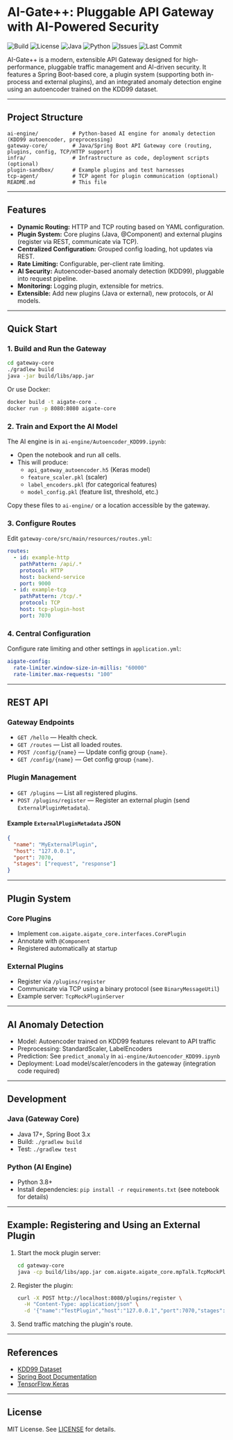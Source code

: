 # AI-Gate++: Pluggable API Gateway with AI-Powered Security

![Build](https://img.shields.io/badge/build-passing-brightgreen)
![License](https://img.shields.io/badge/license-MIT-blue)
![Java](https://img.shields.io/badge/java-17%2B-orange)
![Python](https://img.shields.io/badge/python-3.8%2B-yellow)
![Issues](https://img.shields.io/github/issues/your-username/aigate-project)
![Last Commit](https://img.shields.io/github/last-commit/your-username/aigate-project)


AI-Gate++ is a modern, extensible API Gateway designed for high-performance, pluggable traffic management and AI-driven security. It features a Spring Boot-based core, a plugin system (supporting both in-process and external plugins), and an integrated anomaly detection engine using an autoencoder trained on the KDD99 dataset.

---

## Project Structure

```
ai-engine/           # Python-based AI engine for anomaly detection (KDD99 autoencoder, preprocessing)
gateway-core/        # Java/Spring Boot API Gateway core (routing, plugins, config, TCP/HTTP support)
infra/               # Infrastructure as code, deployment scripts (optional)
plugin-sandbox/      # Example plugins and test harnesses
tcp-agent/           # TCP agent for plugin communication (optional)
README.md            # This file
```

---

## Features

- **Dynamic Routing:** HTTP and TCP routing based on YAML configuration.
- **Plugin System:** Core plugins (Java, @Component) and external plugins (register via REST, communicate via TCP).
- **Centralized Configuration:** Grouped config loading, hot updates via REST.
- **Rate Limiting:** Configurable, per-client rate limiting.
- **AI Security:** Autoencoder-based anomaly detection (KDD99), pluggable into request pipeline.
- **Monitoring:** Logging plugin, extensible for metrics.
- **Extensible:** Add new plugins (Java or external), new protocols, or AI models.

---

## Quick Start

### 1. Build and Run the Gateway

```sh
cd gateway-core
./gradlew build
java -jar build/libs/app.jar
```

Or use Docker:

```sh
docker build -t aigate-core .
docker run -p 8080:8080 aigate-core
```

### 2. Train and Export the AI Model

The AI engine is in `ai-engine/Autoencoder_KDD99.ipynb`:

- Open the notebook and run all cells.
- This will produce:
  - `api_gateway_autoencoder.h5` (Keras model)
  - `feature_scaler.pkl` (scaler)
  - `label_encoders.pkl` (for categorical features)
  - `model_config.pkl` (feature list, threshold, etc.)

Copy these files to `ai-engine/` or a location accessible by the gateway.

### 3. Configure Routes

Edit `gateway-core/src/main/resources/routes.yml`:

```yaml
routes:
  - id: example-http
    pathPattern: /api/.*
    protocol: HTTP
    host: backend-service
    port: 9000
  - id: example-tcp
    pathPattern: /tcp/.*
    protocol: TCP
    host: tcp-plugin-host
    port: 7070
```

### 4. Central Configuration

Configure rate limiting and other settings in `application.yml`:

```yaml
aigate-config:
  rate-limiter.window-size-in-millis: "60000"
  rate-limiter.max-requests: "100"
```

---

## REST API

### Gateway Endpoints

- `GET /hello` — Health check.
- `GET /routes` — List all loaded routes.
- `POST /config/{name}` — Update config group `{name}`.
- `GET /config/{name}` — Get config group `{name}`.

### Plugin Management

- `GET /plugins` — List all registered plugins.
- `POST /plugins/register` — Register an external plugin (send `ExternalPluginMetadata`).

#### Example `ExternalPluginMetadata` JSON

```json
{
  "name": "MyExternalPlugin",
  "host": "127.0.0.1",
  "port": 7070,
  "stages": ["request", "response"]
}
```

---

## Plugin System

### Core Plugins

- Implement `com.aigate.aigate_core.interfaces.CorePlugin`
- Annotate with `@Component`
- Registered automatically at startup

### External Plugins

- Register via `/plugins/register`
- Communicate via TCP using a binary protocol (see `BinaryMessageUtil`)
- Example server: `TcpMockPluginServer`

---

## AI Anomaly Detection

- Model: Autoencoder trained on KDD99 features relevant to API traffic
- Preprocessing: StandardScaler, LabelEncoders
- Prediction: See `predict_anomaly` in `ai-engine/Autoencoder_KDD99.ipynb`
- Deployment: Load model/scaler/encoders in the gateway (integration code required)

---

## Development

### Java (Gateway Core)

- Java 17+, Spring Boot 3.x
- Build: `./gradlew build`
- Test: `./gradlew test`

### Python (AI Engine)

- Python 3.8+
- Install dependencies: `pip install -r requirements.txt` (see notebook for details)

---

## Example: Registering and Using an External Plugin

1. Start the mock plugin server:

   ```sh
   cd gateway-core
   java -cp build/libs/app.jar com.aigate.aigate_core.mpTalk.TcpMockPluginServer
   ```

2. Register the plugin:

   ```sh
   curl -X POST http://localhost:8080/plugins/register \
     -H "Content-Type: application/json" \
     -d '{"name":"TestPlugin","host":"127.0.0.1","port":7070,"stages":["request"]}'
   ```

3. Send traffic matching the plugin's route.

---

## References

- [KDD99 Dataset](http://kdd.ics.uci.edu/databases/kddcup99/kddcup99.html)
- [Spring Boot Documentation](https://spring.io/projects/spring-boot)
- [TensorFlow Keras](https://www.tensorflow.org/guide/keras)

---

## License

MIT License. See [LICENSE](LICENSE) for details.

